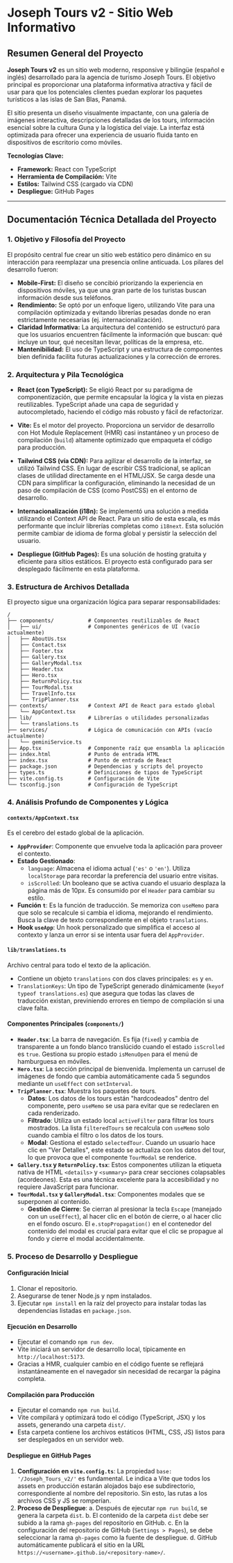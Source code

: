 # Joseph Tours v2 - Sitio Web Informativo

## Resumen General del Proyecto

**Joseph Tours v2** es un sitio web moderno, responsive y bilingüe (español e inglés) desarrollado para la agencia de turismo Joseph Tours. El objetivo principal es proporcionar una plataforma informativa atractiva y fácil de usar para que los potenciales clientes puedan explorar los paquetes turísticos a las islas de San Blas, Panamá.

El sitio presenta un diseño visualmente impactante, con una galería de imágenes interactiva, descripciones detalladas de los tours, información esencial sobre la cultura Guna y la logística del viaje. La interfaz está optimizada para ofrecer una experiencia de usuario fluida tanto en dispositivos de escritorio como móviles.

**Tecnologías Clave:**
- **Framework:** React con TypeScript
- **Herramienta de Compilación:** Vite
- **Estilos:** Tailwind CSS (cargado vía CDN)
- **Despliegue:** GitHub Pages

---

## Documentación Técnica Detallada del Proyecto

### 1. Objetivo y Filosofía del Proyecto

El propósito central fue crear un sitio web estático pero dinámico en su interacción para reemplazar una presencia online anticuada. Los pilares del desarrollo fueron:

- **Mobile-First:** El diseño se concibió priorizando la experiencia en dispositivos móviles, ya que una gran parte de los turistas buscan información desde sus teléfonos.
- **Rendimiento:** Se optó por un enfoque ligero, utilizando Vite para una compilación optimizada y evitando librerías pesadas donde no eran estrictamente necesarias (ej. internacionalización).
- **Claridad Informativa:** La arquitectura del contenido se estructuró para que los usuarios encuentren fácilmente la información que buscan: qué incluye un tour, qué necesitan llevar, políticas de la empresa, etc.
- **Mantenibilidad:** El uso de TypeScript y una estructura de componentes bien definida facilita futuras actualizaciones y la corrección de errores.

### 2. Arquitectura y Pila Tecnológica

- **React (con TypeScript):** Se eligió React por su paradigma de componentización, que permite encapsular la lógica y la vista en piezas reutilizables. TypeScript añade una capa de seguridad y autocompletado, haciendo el código más robusto y fácil de refactorizar.

- **Vite:** Es el motor del proyecto. Proporciona un servidor de desarrollo con Hot Module Replacement (HMR) casi instantáneo y un proceso de compilación (`build`) altamente optimizado que empaqueta el código para producción.

- **Tailwind CSS (vía CDN):** Para agilizar el desarrollo de la interfaz, se utilizó Tailwind CSS. En lugar de escribir CSS tradicional, se aplican clases de utilidad directamente en el HTML/JSX. Se carga desde una CDN para simplificar la configuración, eliminando la necesidad de un paso de compilación de CSS (como PostCSS) en el entorno de desarrollo.

- **Internacionalización (i18n):** Se implementó una solución a medida utilizando el Context API de React. Para un sitio de esta escala, es más performante que incluir librerías completas como `i18next`. Esta solución permite cambiar de idioma de forma global y persistir la selección del usuario.

- **Despliegue (GitHub Pages):** Es una solución de hosting gratuita y eficiente para sitios estáticos. El proyecto está configurado para ser desplegado fácilmente en esta plataforma.

### 3. Estructura de Archivos Detallada

El proyecto sigue una organización lógica para separar responsabilidades:

```
/
├── components/           # Componentes reutilizables de React
│   ├── ui/               # Componentes genéricos de UI (vacío actualmente)
│   ├── AboutUs.tsx
│   ├── Contact.tsx
│   ├── Footer.tsx
│   ├── Gallery.tsx
│   ├── GalleryModal.tsx
│   ├── Header.tsx
│   ├── Hero.tsx
│   ├── ReturnPolicy.tsx
│   ├── TourModal.tsx
│   ├── TravelInfo.tsx
│   └── TripPlanner.tsx
├── contexts/             # Context API de React para estado global
│   └── AppContext.tsx
├── lib/                  # Librerías o utilidades personalizadas
│   └── translations.ts
├── services/             # Lógica de comunicación con APIs (vacío actualmente)
│   └── geminiService.ts
├── App.tsx               # Componente raíz que ensambla la aplicación
├── index.html            # Punto de entrada HTML
├── index.tsx             # Punto de entrada de React
├── package.json          # Dependencias y scripts del proyecto
├── types.ts              # Definiciones de tipos de TypeScript
├── vite.config.ts        # Configuración de Vite
└── tsconfig.json         # Configuración de TypeScript
```

### 4. Análisis Profundo de Componentes y Lógica

#### `contexts/AppContext.tsx`
Es el cerebro del estado global de la aplicación.
- **`AppProvider`**: Componente que envuelve toda la aplicación para proveer el contexto.
- **Estado Gestionado**:
    - `language`: Almacena el idioma actual (`'es'` o `'en'`). Utiliza `localStorage` para recordar la preferencia del usuario entre visitas.
    - `isScrolled`: Un booleano que se activa cuando el usuario desplaza la página más de 10px. Es consumido por el `Header` para cambiar su estilo.
- **Función `t`**: Es la función de traducción. Se memoriza con `useMemo` para que solo se recalcule si cambia el idioma, mejorando el rendimiento. Busca la clave de texto correspondiente en el objeto `translations`.
- **Hook `useApp`**: Un hook personalizado que simplifica el acceso al contexto y lanza un error si se intenta usar fuera del `AppProvider`.

#### `lib/translations.ts`
Archivo central para todo el texto de la aplicación.
- Contiene un objeto `translations` con dos claves principales: `es` y `en`.
- `TranslationKeys`: Un tipo de TypeScript generado dinámicamente (`keyof typeof translations.es`) que asegura que todas las claves de traducción existan, previniendo errores en tiempo de compilación si una clave falta.

#### Componentes Principales (`components/`)
- **`Header.tsx`**: La barra de navegación. Es fija (`fixed`) y cambia de transparente a un fondo blanco translúcido cuando el estado `isScrolled` es `true`. Gestiona su propio estado `isMenuOpen` para el menú de hamburguesa en móviles.
- **`Hero.tsx`**: La sección principal de bienvenida. Implementa un carrusel de imágenes de fondo que cambia automáticamente cada 5 segundos mediante un `useEffect` con `setInterval`.
- **`TripPlanner.tsx`**: Muestra los paquetes de tours.
    - **Datos**: Los datos de los tours están "hardcodeados" dentro del componente, pero `useMemo` se usa para evitar que se redeclaren en cada renderizado.
    - **Filtrado**: Utiliza un estado local `activeFilter` para filtrar los tours mostrados. La lista `filteredTours` se recalcula con `useMemo` solo cuando cambia el filtro o los datos de los tours.
    - **Modal**: Gestiona el estado `selectedTour`. Cuando un usuario hace clic en "Ver Detalles", este estado se actualiza con los datos del tour, lo que provoca que el componente `TourModal` se renderice.
- **`Gallery.tsx` y `ReturnPolicy.tsx`**: Estos componentes utilizan la etiqueta nativa de HTML `<details>` y `<summary>` para crear secciones colapsables (acordeones). Esta es una técnica excelente para la accesibilidad y no requiere JavaScript para funcionar.
- **`TourModal.tsx` y `GalleryModal.tsx`**: Componentes modales que se superponen al contenido.
    - **Gestión de Cierre**: Se cierran al presionar la tecla `Escape` (manejado con un `useEffect`), al hacer clic en el botón de cierre, o al hacer clic en el fondo oscuro. El `e.stopPropagation()` en el contenedor del contenido del modal es crucial para evitar que el clic se propague al fondo y cierre el modal accidentalmente.

### 5. Proceso de Desarrollo y Despliegue

#### Configuración Inicial
1.  Clonar el repositorio.
2.  Asegurarse de tener Node.js y npm instalados.
3.  Ejecutar `npm install` en la raíz del proyecto para instalar todas las dependencias listadas en `package.json`.

#### Ejecución en Desarrollo
-   Ejecutar el comando `npm run dev`.
-   Vite iniciará un servidor de desarrollo local, típicamente en `http://localhost:5173`.
-   Gracias a HMR, cualquier cambio en el código fuente se reflejará instantáneamente en el navegador sin necesidad de recargar la página completa.

#### Compilación para Producción
-   Ejecutar el comando `npm run build`.
-   Vite compilará y optimizará todo el código (TypeScript, JSX) y los assets, generando una carpeta `dist/`.
-   Esta carpeta contiene los archivos estáticos (HTML, CSS, JS) listos para ser desplegados en un servidor web.

#### Despliegue en GitHub Pages
1.  **Configuración en `vite.config.ts`**: La propiedad `base: '/Joseph_Tours_v2/'` es fundamental. Le indica a Vite que todos los assets en producción estarán alojados bajo ese subdirectorio, correspondiente al nombre del repositorio. Sin esto, las rutas a los archivos CSS y JS se romperían.
2.  **Proceso de Despliegue**:
    a.  Después de ejecutar `npm run build`, se genera la carpeta `dist`.
    b.  El contenido de la carpeta `dist` debe ser subido a la rama `gh-pages` del repositorio en GitHub.
    c.  En la configuración del repositorio de GitHub (`Settings > Pages`), se debe seleccionar la rama `gh-pages` como la fuente de despliegue.
    d.  GitHub automáticamente publicará el sitio en la URL `https://<username>.github.io/<repository-name>/`.
